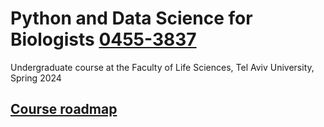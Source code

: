 # Python and Data Science for Biologists [0455-3837](https://www.ims.tau.ac.il/Tal/Syllabus/Syllabus_L.aspx?course=0455383701&year=2023)
Undergraduate course at the Faculty of Life Sciences, Tel Aviv University, Spring 2024

## [Course roadmap](index.ipynb)
